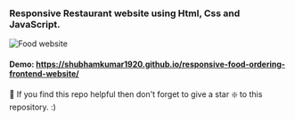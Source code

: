 ### Responsive Restaurant website using Html, Css and JavaScript.

![Food website](https://github.com/shubhamkumar1920/responsive-food-ordering-frontend-website/images/master/restaurant-webpage.jpg?raw=true)


#### Demo: https://shubhamkumar1920.github.io/responsive-food-ordering-frontend-website/


🙏 If you find this repo helpful then don't forget to give a star ❇️  to this repository. :)
